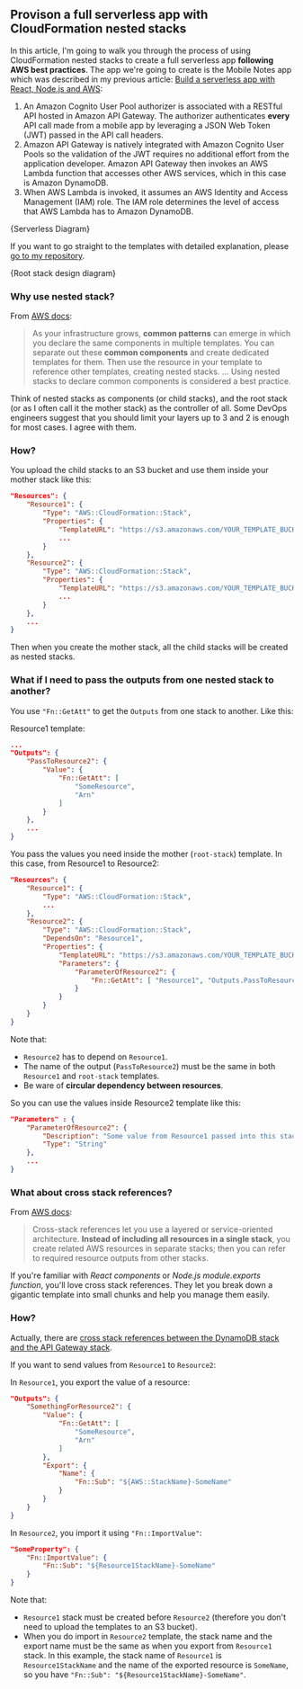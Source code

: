 ## Provison a full serverless app with CloudFormation nested stacks

In this article, I'm going to walk you through the process of using CloudFormation nested stacks to create a full serverless app **following AWS best practices**. The app we're going to create is the Mobile Notes app which was described in my previous article: [Build a serverless app with React, Node.js and AWS](https://www.linkedin.com/pulse/build-serverless-app-react-nodejs-aws-viet-nguyen/):

1. An Amazon Cognito User Pool authorizer is associated with a RESTful API hosted in Amazon API Gateway. The authorizer authenticates **every** API call made from a mobile app by leveraging a JSON Web Token (JWT) passed in the API call headers.
1. Amazon API Gateway is natively integrated with Amazon Cognito User Pools so the validation of the JWT requires no additional effort from the application developer. Amazon API Gateway then invokes an AWS Lambda function that accesses other AWS services, which in this case is Amazon DynamoDB.
1. When AWS Lambda is invoked, it assumes an AWS Identity and Access Management (IAM) role. The IAM role determines the level of access that AWS Lambda has to Amazon DynamoDB.

{Serverless Diagram}

If you want to go straight to the templates with detailed explanation, please [go to my repository](https://github.com/nguyendviet/mobile-notes/tree/master/cloudformation).

{Root stack design diagram}

### Why use nested stack?

From [AWS docs](https://docs.aws.amazon.com/AWSCloudFormation/latest/UserGuide/using-cfn-nested-stacks.html): 
> As your infrastructure grows, **common patterns** can emerge in which you declare the same components in multiple templates. You can separate out these **common components** and create dedicated templates for them. Then use the resource in your template to reference other templates, creating nested stacks.
...
Using nested stacks to declare common components is considered a best practice.

Think of nested stacks as components (or child stacks), and the root stack (or as I often call it the mother stack) as the controller of all. Some DevOps engineers suggest that you should limit your layers up to 3 and 2 is enough for most cases. I agree with them.

### How?

You upload the child stacks to an S3 bucket and use them inside your mother stack like this:
```json
"Resources": {
    "Resource1": {
        "Type": "AWS::CloudFormation::Stack",
        "Properties": {
            "TemplateURL": "https://s3.amazonaws.com/YOUR_TEMPLATE_BUCKET/resource1.json",
            ...
        }
    },
    "Resource2": {
        "Type": "AWS::CloudFormation::Stack",
        "Properties": {
            "TemplateURL": "https://s3.amazonaws.com/YOUR_TEMPLATE_BUCKET/resource2.json",
            ...
        }
    },
    ...
}
```
Then when you create the mother stack, all the child stacks will be created as nested stacks.

### What if I need to pass the outputs from one nested stack to another?

You use `"Fn::GetAtt"` to get the `Outputs` from one stack to another. Like this:

Resource1 template:
```json
...
"Outputs": {
    "PassToResource2": {
        "Value": {
            "Fn::GetAtt": [
                "SomeResource",
                "Arn"
            ]
        }
    },
    ...
}
```

You pass the values you need inside the mother (`root-stack`) template. In this case, from Resource1 to Resource2:

```json
"Resources": {
    "Resource1": {
        "Type": "AWS::CloudFormation::Stack",
        ...
    },
    "Resource2": {
        "Type": "AWS::CloudFormation::Stack",
        "DependsOn": "Resource1",
        "Properties": {
            "TemplateURL": "https://s3.amazonaws.com/YOUR_TEMPLATE_BUCKET/resource2.json",
            "Parameters": {
                "ParameterOfResource2": {
                    "Fn::GetAtt": [ "Resource1", "Outputs.PassToResource2" ]
                }
            }
        }
    }
}
```

Note that:
- `Resource2` has to depend on `Resource1`.
- The name of the output (`PassToResource2`) must be the same in both `Resource1` and `root-stack` templates.
- Be ware of **circular dependency between resources**.

So you can use the values inside Resource2 template like this:

```json
"Parameters" : {
    "ParameterOfResource2": {
        "Description": "Some value from Resource1 passed into this stack.",
        "Type": "String"
    },
    ...
}
```

### What about cross stack references?

From [AWS docs](https://docs.aws.amazon.com/AWSCloudFormation/latest/UserGuide/walkthrough-crossstackref.html):
> Cross-stack references let you use a layered or service-oriented architecture. **Instead of including all resources in a single stack**, you create related AWS resources in separate stacks; then you can refer to required resource outputs from other stacks.

If you're familiar with *React components* or *Node.js module.exports function*, you'll love cross stack references. They let you break down a gigantic template into small chunks and help you manage them easily.

### How?

Actually, there are [cross stack references between the DynamoDB stack and the API Gateway stack](https://github.com/nguyendviet/mobile-notes/blob/master/docs/why-cross-stack.md).

If you want to send values from `Resource1` to `Resource2`:

In `Resource1`, you export the value of a resource:

```json
"Outputs": {
    "SomethingForResource2": {
        "Value": {
            "Fn::GetAtt": [
                "SomeResource",
                "Arn"
            ]
        },
        "Export": {
            "Name": {
                "Fn::Sub": "${AWS::StackName}-SomeName"
            }
        }
    }
}
```

In `Resource2`, you import it using `"Fn::ImportValue"`:

```json
"SomeProperty": { 
    "Fn::ImportValue": {
        "Fn::Sub": "${Resource1StackName}-SomeName"
    }
}
```

Note that:
- `Resource1` stack must be created before `Resource2` (therefore you don't need to upload the templates to an S3 bucket).
- When you do import in `Resource2` template, the stack name and the export name must be the same as when you export from `Resource1` stack. In this example, the stack name of `Resource1` is `Resource1StackName` and the name of the exported resource is `SomeName`, so you have `"Fn::Sub": "${Resource1StackName}-SomeName"`.
